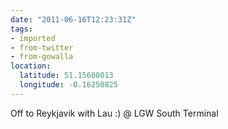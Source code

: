 ```yaml
---
date: "2011-06-16T12:23:31Z"
tags:
- imported
- from-twitter
- from-gowalla
location:
  latitude: 51.15608013
  longitude: -0.16250825
---
```

Off to Reykjavik with Lau :) @ LGW South Terminal

